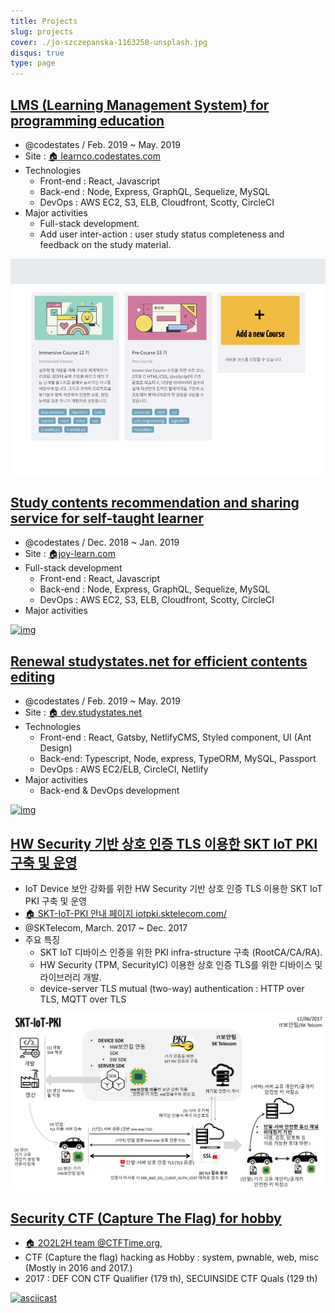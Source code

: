 ```yaml
---
title: Projects
slug: projects
cover: ./jo-szczepanska-1163258-unsplash.jpg
disqus: true
type: page
---
```


## [LMS (Learning Management System) for programming education](./projects/learnco/)

- @codestates / Feb. 2019 ~ May. 2019
- Site : [🏠 learnco.codestates.com](https://learnco.codestates.com/)
- Technologies
  - Front-end : React, Javascript
  - Back-end : Node, Express, GraphQL, Sequelize, MySQL
  - DevOps : AWS EC2, S3, ELB, Cloudfront, Scotty, CircleCI
- Major activities
  - Full-stack development.
  - Add user inter-action : user study status completeness and feedback on the study material.

[![img](./learnco/learnco-home.png)](./projects/learnco/)

## [Study contents recommendation and sharing service for self-taught learner](./projects/joy-learn)

- @codestates / Dec. 2018 ~ Jan. 2019
- Site : [🏠joy-learn.com](https://joy-learn.com)
- Full-stack development
  - Front-end : React, Javascript
  - Back-end : Node, Express, GraphQL, Sequelize, MySQL
  - DevOps : AWS EC2, S3, ELB, Cloudfront, Scotty, CircleCI
- Major activities

[![img](https://user-images.githubusercontent.com/365500/58070386-d1d19500-7bd3-11e9-858a-2d8426241dcc.png)](./projects/joy-learn)

## [Renewal studystates.net for efficient contents editing](./projects/studystates)

- @codestates / Feb. 2019 ~ May. 2019
- Site : [🏠 dev.studystates.net](https://dev.studystates.net/)
- Technologies
  - Front-end : React, Gatsby, NetlifyCMS, Styled component, UI (Ant Design)
  - Back-end: Typescript, Node, express, TypeORM, MySQL, Passport
  - DevOps : AWS EC2/ELB, CircleCI, Netlify
- Major activities
  - Back-end \& DevOps development

[![img](https://user-images.githubusercontent.com/365500/58165989-cfe6ff00-7cc3-11e9-803c-3e97c8d6aa40.gif)](./projects/studystates)

## [HW Security 기반 상호 인증 TLS 이용한 SKT IoT PKI 구축 및 운영](./projects/iot-pki)

- IoT Device 보안 강화를 위한 HW Security 기반 상호 인증 TLS 이용한 SKT IoT PKI 구축 및 운영
- [🏠 SKT-IoT-PKI 안내 페이지 iotpki.sktelecom.com/](http://iotpki.sktelecom.com/)
- @SKTelecom, March. 2017 ~ Dec. 2017
- 주요 특징
  - SKT IoT 디바이스 인증을 위한 PKI infra-structure 구축 (RootCA/CA/RA).
  - HW Security (TPM, SecurityIC) 이용한 상호 인증 TLS를 위한 디바이스 및 라이브러리 개발.
  - device-server TLS mutual (two-way) authentication : HTTP over TLS, MQTT over TLS

[![img](https://raw.githubusercontent.com/tkhwang/tkhwang-etc/master/img/2017/iot-pki/skt-iot-pki-overview.png)](./projects/iot-pki)

## [Security CTF (Capture The Flag) for hobby](./projects/ctf)

- [🏠 2O2L2H team @CTFTime.org](https://ctftime.org/team/26928),
- CTF (Capture the flag) hacking as Hobby : system, pwnable, web, misc (Mostly in 2016 and 2017.)
- 2017 : DEF CON CTF Qualifier (179 th), SECUINSIDE CTF Quals (129 th)

[![asciicast](https://asciinema.org/a/3xQ3Sh83JTcsdWOaG7ubMy66T.svg)](./projects/ctf)
